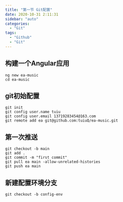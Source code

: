 ```yaml
---
title: "第一节 Git配置"
date: 2020-10-31 2:11:31
sidebar: "auto"
categories:
  - "Git"
tags:
  - "Github"
  - "Git"
---
```


## 构建一个Angular应用
```shell
ng new ea-music
cd ea-music
```


## git初始配置
```git
git init
git config user.name tuiu
git config user.email 13719283454@163.com
git remote add ea git@github.com:tuiuQ/ea-music.git
```


## 第一次推送
```git
git checkout -b main
git add .
git commit -m "first commit"
git pull ea main -allow-unrelated-histories
git push ea main
```

## 新建配置环境分支

```git
git checkout -b config-env
```

